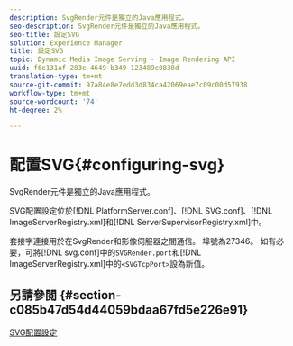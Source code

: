 ```yaml
---
description: SvgRender元件是獨立的Java應用程式。
seo-description: SvgRender元件是獨立的Java應用程式。
seo-title: 設定SVG
solution: Experience Manager
title: 設定SVG
topic: Dynamic Media Image Serving - Image Rendering API
uuid: f6e131af-283e-4649-b349-123489c0838d
translation-type: tm+mt
source-git-commit: 97a84e8e7edd3d834ca42069eae7c09c00d57938
workflow-type: tm+mt
source-wordcount: '74'
ht-degree: 2%

---
```



# 配置SVG{#configuring-svg}

SvgRender元件是獨立的Java應用程式。

SVG配置設定位於[!DNL PlatformServer.conf]、[!DNL SVG.conf]、[!DNL ImageServerRegistry.xml]和[!DNL ServerSupervisorRegistry.xml]中。

套接字連接用於在SvgRender和影像伺服器之間通信。 埠號為27346。 如有必要，可將[!DNL svg.conf]中的`SVGRender.port`和[!DNL ImageServerRegistry.xml]中的`<SVGTcpPort>`設為新值。

## 另請參閱 {#section-c085b47d54d44059bdaa67fd5e226e91}

[SVG配置設定](../../../is-api/image-serving-api-ref/c-configuration-and-administration/c-server-settings/r-svg.md#reference-232104868b2d4af9a4ac9c87552c0bb5)
